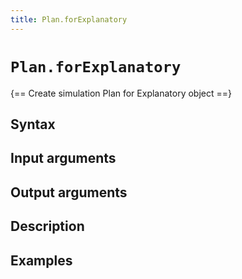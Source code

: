 ```yaml
---
title: Plan.forExplanatory
---
```


# `Plan.forExplanatory`

{== Create simulation Plan for Explanatory object ==}


## Syntax


## Input arguments


## Output arguments


## Description


## Examples



